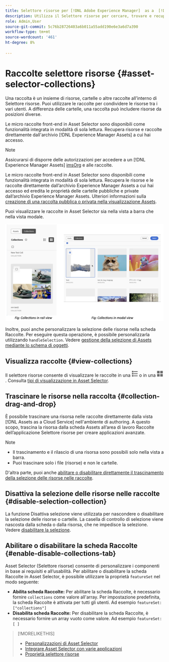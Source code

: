 ```yaml
---
title: Selettore risorse per [!DNL Adobe Experience Manager]  as a  [!DNL Cloud Service]
description: Utilizza il Selettore risorse per cercare, trovare e recuperare i metadati e le rappresentazioni delle risorse all’interno dell’applicazione.
role: Admin,User
source-git-commit: 5c76b28726403a6b011a55add190e6e3a6d7a390
workflow-type: tm+mt
source-wordcount: '461'
ht-degree: 8%

---
```



# Raccolte selettore risorse {#asset-selector-collections}

Una raccolta è un insieme di risorse, cartelle o altre raccolte all’interno di Selettore risorse. Puoi utilizzare le raccolte per condividere le risorse tra i vari utenti. A differenza delle cartelle, una raccolta può includere risorse da posizioni diverse.

Le micro raccolte front-end in Asset Selector sono disponibili come funzionalità integrata in modalità di sola lettura. Recupera risorse e raccolte direttamente dall&#39;archivio [!DNL Experience Manager Assets] a cui hai accesso.

>[!NOTE]
>
>Assicurarsi di disporre delle autorizzazioni per accedere a un [!DNL Experience Manager Assets] [imsOrg](/help/assets/asset-selector-properties.md) e alle raccolte.

Le micro raccolte front-end in Asset Selector sono disponibili come funzionalità integrata in modalità di sola lettura. Recupera le risorse e le raccolte direttamente dall’archivio Experience Manager Assets a cui hai accesso ed eredita le proprietà delle cartelle pubbliche e private dall’archivio Experience Manager Assets. Ulteriori informazioni sulla [creazione di una raccolta pubblica o privata nella visualizzazione Assets](/help/assets/manage-collections-assets-view.md#create-collection).

Puoi visualizzare le raccolte in Asset Selector sia nella vista a barra che nella vista modale.

![Raccolte nella visualizzazione della barra](assets/collections-rail-modal-view.png)

<!--
Additionally, you can [customize](/help/assets/asset-selector-customization.md) the `featureSet` property to enable or disable collections in Asset Selector. See [enable or disable Collections tab](#enable-disable-collections-tab).-->

Inoltre, puoi anche personalizzare la selezione delle risorse nella scheda Raccolte. Per eseguire questa operazione, è possibile personalizzarla utilizzando `handleSelection`. Vedere [gestione della selezione di Assets mediante lo schema di oggetti](/help/assets/asset-selector-customization.md#handling-selection).

## Visualizza raccolte {#view-collections}

Il selettore risorse consente di visualizzare le raccolte in una ![vista a elenco](assets/do-not-localize/list-view.png) o in una ![vista a griglia](assets/do-not-localize/grid-view.png). Consulta [tipi di visualizzazione in Asset Selector](overview-asset-selector.md#types-of-view).

## Trascinare le risorse nella raccolta {#collection-drag-and-drop}

È possibile trascinare una risorsa nelle raccolte direttamente dalla vista [!DNL Assets as a Cloud Service] nell&#39;ambiente di authoring. A questo scopo, trascina la risorsa dalla scheda Assets all’area di lavoro Raccolte dell’applicazione Selettore risorse per creare applicazioni avanzate.

>[!NOTE]
>
>* Il trascinamento e il rilascio di una risorsa sono possibili solo nella vista a barra.
>* Puoi trascinare solo i file (risorse) e non le cartelle.

D&#39;altra parte, puoi anche [abilitare o disabilitare direttamente il trascinamento della selezione delle risorse nelle raccolte](asset-selector-customization.md#enable-disable-drag-and-drop).

## Disattiva la selezione delle risorse nelle raccolte {#disable-selection-collection}

La funzione Disattiva selezione viene utilizzata per nascondere o disabilitare la selezione delle risorse o cartelle. La casella di controllo di selezione viene nascosta dalla scheda o dalla risorsa, che ne impedisce la selezione. Vedere [disabilitare la selezione](/help/assets/asset-selector-customization.md#disable-selection).

## Abilitare o disabilitare la scheda Raccolte {#enable-disable-collections-tab}

Asset Selector (Selettore risorse) consente di personalizzare i componenti in base ai requisiti e all’usabilità. Per abilitare o disabilitare la scheda Raccolte in Asset Selector, è possibile utilizzare la proprietà `featureSet` nel modo seguente:

* **Abilita scheda Raccolte:** Per abilitare la scheda Raccolte, è necessario fornire `collections` come valore all&#39;array. Per impostazione predefinita, la scheda Raccolte è attivata per tutti gli utenti. Ad esempio `featureSet:["collections"]`
* **Disabilita scheda Raccolte:** Per disabilitare la scheda Raccolte, è necessario fornire un array vuoto come valore. Ad esempio `featureSet:[ ]`

>[!MORELIKETHIS]
>
>* [Personalizzazioni di Asset Selector](/help/assets/asset-selector-customization.md)
>* [Integrare Asset Selector con varie applicazioni](/help/assets/integrate-asset-selector.md)
>* [Proprietà selettore risorse](/help/assets/asset-selector-properties.md)

